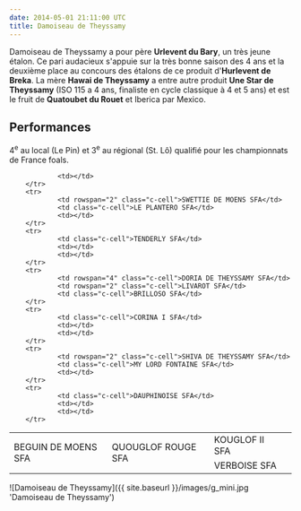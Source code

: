 ```yaml
---
date: 2014-05-01 21:11:00 UTC
title: Damoiseau de Theyssamy
---
```


Damoiseau de Theyssamy a pour père **Urlevent du Bary**, un très jeune étalon. Ce pari audacieux s'appuie sur la très bonne saison des 4 ans et la deuxième place au concours des étalons de ce produit d'**Hurlevent de Breka**. La mère **Hawai de Theyssamy** a entre autre produit **Une Star de Theyssamy** (ISO 115 a 4 ans, finaliste en cycle classique à 4 et 5 ans) et est le fruit de **Quatoubet du Rouet** et Iberica par Mexico.

## Performances

4<sup>e</sup> au local (Le Pin) et 3<sup>e</sup> au régional (St. Lô) qualifié pour les championnats de France foals.

<table class="genealogie">
        <tr>
                <td rowspan="4" class="c-cell">BEGUIN DE MOENS SFA</td>
                <td rowspan="2" class="c-cell">QUOUGLOF ROUGE SFA</td>
                <td class="c-cell">KOUGLOF II SFA</td>
        </tr>
        <tr>
                <td class="c-cell">VERBOISE SFA</td>
                <td></td>

                <td></td>
        </tr>
        <tr>
                <td rowspan="2" class="c-cell">SWETTIE DE MOENS SFA</td>
                <td class="c-cell">LE PLANTERO SFA</td>
                <td></td>
        </tr>
        <tr>
                <td class="c-cell">TENDERLY SFA</td>
                <td></td>
                <td></td>
        </tr>
        <tr>
                <td rowspan="4" class="c-cell">DORIA DE THEYSSAMY SFA</td>
                <td rowspan="2" class="c-cell">LIVAROT SFA</td>
                <td class="c-cell">BRILLOSO SFA</td>
        </tr>
        <tr>
                <td class="c-cell">CORINA I SFA</td>
                <td></td>
                <td></td>
        </tr>
        <tr>
                <td rowspan="2" class="c-cell">SHIVA DE THEYSSAMY SFA</td>
                <td class="c-cell">MY LORD FONTAINE SFA</td>
                <td></td>
        </tr>
        <tr>
                <td class="c-cell">DAUPHINOISE SFA</td>
                <td></td>
                <td></td>
        </tr>
</table>


![Damoiseau de Theyssamy]({{ site.baseurl }}/images/g_mini.jpg 'Damoiseau de Theyssamy')
